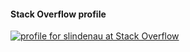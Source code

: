 #### Stack Overflow profile
<a href="https://stackoverflow.com/users/3756780/slindenau">
<picture>
 <source media="(prefers-color-scheme: dark)" srcset="https://stackoverflow.com/users/flair/3756780.png?theme=dark">
 <source media="(prefers-color-scheme: light)" srcset="https://stackoverflow.com/users/flair/3756780.png">
 <img alt="profile for slindenau at Stack Overflow" src="https://stackoverflow.com/users/flair/3756780.png">
</picture>
</a>
